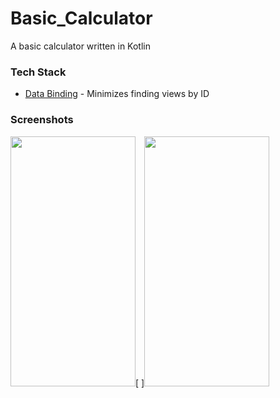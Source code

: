# Basic_Calculator
A basic calculator written in Kotlin

### Tech Stack
  * [Data Binding][1] - Minimizes finding views by ID

### Screenshots
<image src="screenshots/1.jpg" height="400" width="200">[ ]<image src="screenshots/demo.gif" height="400" width="200">

[1]: https://developer.android.com/topic/libraries/data-binding/

